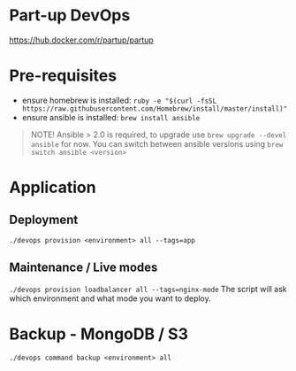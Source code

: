 Part-up DevOps
=================

https://hub.docker.com/r/partup/partup

# Pre-requisites
- ensure homebrew is installed: `ruby -e "$(curl -fsSL https://raw.githubusercontent.com/Homebrew/install/master/install)"`
- ensure ansible is installed: `brew install ansible`

> NOTE! Ansible > 2.0 is required, to upgrade use `brew upgrade --devel ansible` for now.
> You can switch between ansible versions using `brew switch ansible <version>`

# Application

## Deployment
`./devops provision <environment> all --tags=app`

## Maintenance / Live modes
`./devops provision loadbalancer all --tags=nginx-mode`
The script will ask which environment and what mode you want to deploy.

# Backup - MongoDB / S3
`./devops command backup <environment> all`

